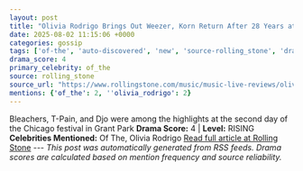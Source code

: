 ```yaml
---
layout: post
title: "Olivia Rodrigo Brings Out Weezer, Korn Return After 28 Years at Lollapalooza 2025"
date: 2025-08-02 11:15:06 +0000
categories: gossip
tags: ['of-the', 'auto-discovered', 'new', 'source-rolling_stone', 'drama-rising']
drama_score: 4
primary_celebrity: of_the
source: rolling_stone
source_url: "https://www.rollingstone.com/music/music-live-reviews/olivia-rodrigo-korn-bleachers-lollapalooza-2025-recap-1235395387/"
mentions: {'of_the': 2, ''olivia_rodrigo': 2}
---
```


Bleachers, T-Pain, and Djo were among the highlights at the second day of the Chicago festival in Grant Park **Drama Score:** 4 | **Level:** RISING **Celebrities Mentioned:** Of The, Olivia Rodrigo [Read full article at Rolling Stone](https://www.rollingstone.com/music/music-live-reviews/olivia-rodrigo-korn-bleachers-lollapalooza-2025-recap-1235395387/) --- *This post was automatically generated from RSS feeds. Drama scores are calculated based on mention frequency and source reliability.*